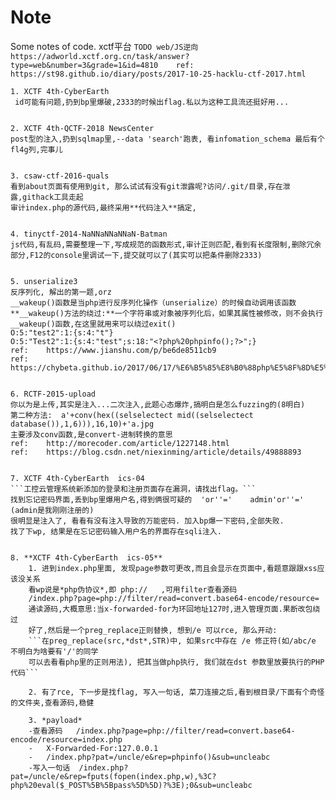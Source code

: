 # Note
Some notes of code.
xctf平台
	```TODO
	web/JS逆向	https://adworld.xctf.org.cn/task/answer?type=web&number=3&grade=1&id=4810	
		ref:	https://st98.github.io/diary/posts/2017-10-25-hacklu-ctf-2017.html```
		
	1. XCTF 4th-CyberEarth
	 id可能有问题,扔到bp里爆破,2333的时候出flag.私以为这种工具流还挺好用...
	 
	 
	2. XCTF 4th-QCTF-2018 NewsCenter
	post型的注入,扔到sqlmap里,--data 'search'跑表, 看infomation_schema 最后有个fl4g列,完事儿
	
	
	3. csaw-ctf-2016-quals
	看到about页面有使用到git, 那么试试有没有git泄露呢?访问/.git/目录,存在泄露,githack工具走起
	审计index.php的源代码,最终采用**代码注入**搞定,
	
	
	4. tinyctf-2014-NaNNaNNaNNaN-Batman
	js代码,有乱码,需要整理一下,写成规范的函数形式,审计正则匹配,看到有长度限制,删除冗余部分,F12的console里调试一下,提交就可以了(其实可以把条件删除2333)


	5. unserialize3
	反序列化, 解出的第一题,orz
	__wakeup()函数是当php进行反序列化操作（unserialize）的时候自动调用该函数
	**__wakeup()方法的绕过:**一个字符串或对象被序列化后，如果其属性被修改，则不会执行__wakeup()函数,在这里就用来可以绕过exit()
	O:5:"test2":1:{s:4:"t"}
	O:5:"Test2":1:{s:4:"test";s:18:"<?php%20phpinfo();?>";}
	ref:	https://www.jianshu.com/p/be6de8511cb9
	ref:	https://chybeta.github.io/2017/06/17/%E6%B5%85%E8%B0%88php%E5%8F%8D%E5%BA%8F%E5%88%97%E5%8C%96%E6%BC%8F%E6%B4%9E/
	
	
	6. RCTF-2015-upload
	你以为是上传,其实是注入...二次注入,此题心态爆炸,搞明白是怎么fuzzing的(8明白)
	第二种方法:	a'+conv(hex((selselectect mid((selselectect database()),1,6))),16,10)+'a.jpg
	主要涉及conv函数,是convert-进制转换的意思
	ref:	http://morecoder.com/article/1227148.html
	ref:	https://blog.csdn.net/niexinming/article/details/49888893


	7. XCTF 4th-CyberEarth  ics-04 
	```工控云管理系统新添加的登录和注册页面存在漏洞，请找出flag。```
	找到忘记密码界面,丢到bp里爆用户名,得到俩很可疑的	'or''='    admin'or''=' (admin是我刚刚注册的)
	很明显是注入了, 看看有没有注入导致的万能密码. 加入bp爆一下密码,全部失败.
	找了下wp, 结果是在忘记密码输入用户名的界面存在sqli注入.


	8. **XCTF 4th-CyberEarth  ics-05**
		1. 进到index.php里面, 发现page参数可更改,而且会显示在页面中,看题意跟跟xss应该没关系
		看wp说是*php伪协议*,即 php://   ,可用filter查看源码
		/index.php?page=php://filter/read=convert.base64-encode/resource=
		通读源码,大概意思:当x-forwarded-for为环回地址127时,进入管理页面.果断改包绕过
		好了,然后是一个preg_replace正则替换, 想到/e 可以rce, 那么开动:
		```在preg_replace(src,*dst*,STR)中, 如果src中存在 /e 修正符(如/abc/e  不明白为啥要有'/'的同学
		可以去看看php里的正则用法), 把其当做php执行, 我们就在dst 参数里放要执行的PHP 代码```
		
		2. 有了rce, 下一步是找flag, 写入一句话, 菜刀连接之后,看到根目录/下面有个奇怪的文件夹,查看源码,稳健
		
		3. *payload*
		-查看源码	/index.php?page=php://filter/read=convert.base64-encode/resource=index.php
		-	X-Forwarded-For:127.0.0.1
		-	/index.php?pat=/uncle/e&rep=phpinfo()&sub=uncleabc 
		-写入一句话	/index.php?pat=/uncle/e&rep=fputs(fopen(index.php,w),%3C?php%20eval($_POST%5B%5Bpass%5D%5D)?%3E);0&sub=uncleabc
		
		
		
		
		
